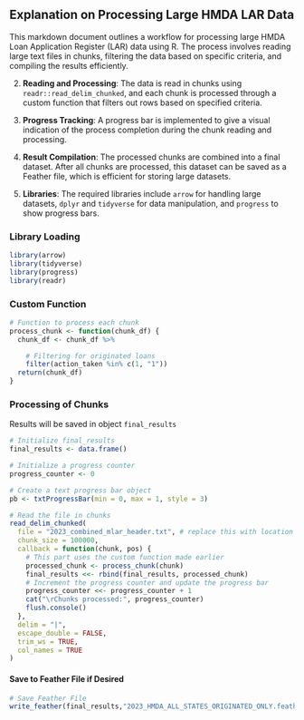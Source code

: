 ## Explanation on Processing Large HMDA LAR Data

This markdown document outlines a workflow for processing large HMDA
Loan Application Register (LAR) data using R. The process involves
reading large text files in chunks, filtering the data based on specific
criteria, and compiling the results efficiently.

2.  **Reading and Processing**: The data is read in chunks using
    `readr::read_delim_chunked`, and each chunk is processed through a
    custom function that filters out rows based on specified criteria.

3.  **Progress Tracking**: A progress bar is implemented to give a
    visual indication of the process completion during the chunk reading
    and processing.

4.  **Result Compilation**: The processed chunks are combined into a
    final dataset. After all chunks are processed, this dataset can be
    saved as a Feather file, which is efficient for storing large
    datasets.

5.  **Libraries**: The required libraries include `arrow` for handling
    large datasets, `dplyr` and `tidyverse` for data manipulation, and
    `progress` to show progress bars.

### **Library Loading**

``` r
library(arrow)
library(tidyverse)
library(progress)
library(readr)
```

### **Custom Function**

``` r
# Function to process each chunk 
process_chunk <- function(chunk_df) {
  chunk_df <- chunk_df %>%

    # Filtering for originated loans
    filter(action_taken %in% c(1, "1"))
  return(chunk_df)
}
```

### **Processing of Chunks**
Results will be saved in object `final_results`
``` r
# Initialize final_results
final_results <- data.frame()

# Initialize a progress counter
progress_counter <- 0

# Create a text progress bar object
pb <- txtProgressBar(min = 0, max = 1, style = 3)

# Read the file in chunks
read_delim_chunked(
  file = "2023_combined_mlar_header.txt", # replace this with location of mlar file
  chunk_size = 100000,
  callback = function(chunk, pos) {
    # This part uses the custom function made earlier
    processed_chunk <- process_chunk(chunk)
    final_results <<- rbind(final_results, processed_chunk)
    # Increment the progress counter and update the progress bar
    progress_counter <<- progress_counter + 1
    cat("\rChunks processed:", progress_counter)
    flush.console()
  },
  delim = "|",
  escape_double = FALSE,
  trim_ws = TRUE,
  col_names = TRUE
)
```

#### Save to Feather File if Desired

``` r
# Save Feather File 
write_feather(final_results,"2023_HMDA_ALL_STATES_ORIGINATED_ONLY.feather")
```
